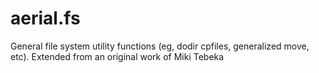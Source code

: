# aerial.fs
General file system utility functions (eg, dodir cpfiles, generalized move, etc).  Extended from an original work of Miki Tebeka
